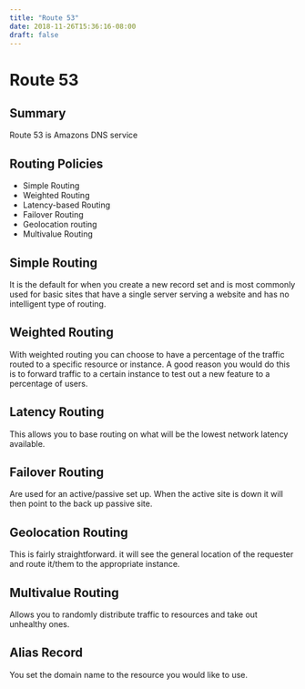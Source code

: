 ```yaml
---
title: "Route 53"
date: 2018-11-26T15:36:16-08:00
draft: false
---
```


# Route 53
## Summary
Route 53 is Amazons DNS service

## Routing Policies
* Simple Routing
* Weighted Routing
* Latency-based Routing
* Failover Routing
* Geolocation routing
* Multivalue Routing

## Simple Routing
It is the default for when you create a new record set and is most commonly used for basic sites that have a single server serving a website and has no intelligent type of routing.

## Weighted Routing
With weighted routing you can choose to have a percentage of the traffic routed to a specific resource or instance. A good reason you would do this is to forward traffic to a certain instance to test out a new feature to a percentage of users.

## Latency Routing
This allows you to base routing on what will be the lowest network latency available. 

## Failover Routing
Are used for an active/passive set up. When the active site is down it will then point to the back up passive site.

## Geolocation Routing
This is fairly straightforward. it will see the general location of the requester and route it/them to the appropriate instance. 

## Multivalue Routing
Allows you to randomly distribute traffic to resources and take out unhealthy ones.

## Alias Record
You set the domain name to the resource you would like to use.
